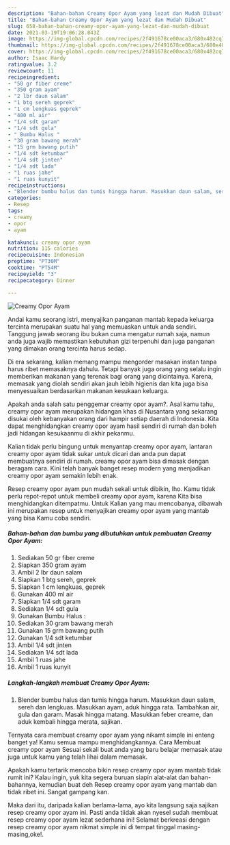 ```yaml
---
description: "Bahan-bahan Creamy Opor Ayam yang lezat dan Mudah Dibuat"
title: "Bahan-bahan Creamy Opor Ayam yang lezat dan Mudah Dibuat"
slug: 658-bahan-bahan-creamy-opor-ayam-yang-lezat-dan-mudah-dibuat
date: 2021-03-19T19:06:28.043Z
image: https://img-global.cpcdn.com/recipes/2f491678ce00aca3/680x482cq70/creamy-opor-ayam-foto-resep-utama.jpg
thumbnail: https://img-global.cpcdn.com/recipes/2f491678ce00aca3/680x482cq70/creamy-opor-ayam-foto-resep-utama.jpg
cover: https://img-global.cpcdn.com/recipes/2f491678ce00aca3/680x482cq70/creamy-opor-ayam-foto-resep-utama.jpg
author: Isaac Hardy
ratingvalue: 3.2
reviewcount: 11
recipeingredient:
- "50 gr fiber creme"
- "350 gram ayam"
- "2 lbr daun salam"
- "1 btg sereh geprek"
- "1 cm lengkuas geprek"
- "400 ml air"
- "1/4 sdt garam"
- "1/4 sdt gula"
- " Bumbu Halus "
- "30 gram bawang merah"
- "15 grm bawang putih"
- "1/4 sdt ketumbar"
- "1/4 sdt jinten"
- "1/4 sdt lada"
- "1 ruas jahe"
- "1 ruas kunyit"
recipeinstructions:
- "Blender bumbu halus dan tumis hingga harum. Masukkan daun salam, sereh dan lengkuas. Masukkan ayam, aduk hingga rata. Tambahkan air, gula dan garam. Masak hingga matang. Masukkan feber creame, dan aduk kembali hingga merata, sajikan."
categories:
- Resep
tags:
- creamy
- opor
- ayam

katakunci: creamy opor ayam 
nutrition: 115 calories
recipecuisine: Indonesian
preptime: "PT30M"
cooktime: "PT54M"
recipeyield: "3"
recipecategory: Dinner

---
```



![Creamy Opor Ayam](https://img-global.cpcdn.com/recipes/2f491678ce00aca3/680x482cq70/creamy-opor-ayam-foto-resep-utama.jpg)

Andai kamu seorang istri, menyajikan panganan mantab kepada keluarga tercinta merupakan suatu hal yang memuaskan untuk anda sendiri. Tanggung jawab seorang ibu bukan cuma mengatur rumah saja, namun anda juga wajib memastikan kebutuhan gizi terpenuhi dan juga panganan yang dimakan orang tercinta harus sedap.

Di era  sekarang, kalian memang mampu mengorder masakan instan tanpa harus ribet memasaknya dahulu. Tetapi banyak juga orang yang selalu ingin memberikan makanan yang terenak bagi orang yang dicintainya. Karena, memasak yang diolah sendiri akan jauh lebih higienis dan kita juga bisa menyesuaikan berdasarkan makanan kesukaan keluarga. 



Apakah anda salah satu penggemar creamy opor ayam?. Asal kamu tahu, creamy opor ayam merupakan hidangan khas di Nusantara yang sekarang disukai oleh kebanyakan orang dari hampir setiap daerah di Indonesia. Kita dapat menghidangkan creamy opor ayam hasil sendiri di rumah dan boleh jadi hidangan kesukaanmu di akhir pekanmu.

Kalian tidak perlu bingung untuk menyantap creamy opor ayam, lantaran creamy opor ayam tidak sukar untuk dicari dan anda pun dapat membuatnya sendiri di rumah. creamy opor ayam bisa dimasak dengan beragam cara. Kini telah banyak banget resep modern yang menjadikan creamy opor ayam semakin lebih enak.

Resep creamy opor ayam pun mudah sekali untuk dibikin, lho. Kamu tidak perlu repot-repot untuk membeli creamy opor ayam, karena Kita bisa menghidangkan ditempatmu. Untuk Kalian yang mau mencobanya, dibawah ini merupakan resep untuk menyajikan creamy opor ayam yang mantab yang bisa Kamu coba sendiri.

<!--inarticleads1-->

##### Bahan-bahan dan bumbu yang dibutuhkan untuk pembuatan Creamy Opor Ayam:

1. Sediakan 50 gr fiber creme
1. Siapkan 350 gram ayam
1. Ambil 2 lbr daun salam
1. Siapkan 1 btg sereh, geprek
1. Siapkan 1 cm lengkuas, geprek
1. Gunakan 400 ml air
1. Siapkan 1/4 sdt garam
1. Sediakan 1/4 sdt gula
1. Gunakan  Bumbu Halus :
1. Sediakan 30 gram bawang merah
1. Gunakan 15 grm bawang putih
1. Gunakan 1/4 sdt ketumbar
1. Ambil 1/4 sdt jinten
1. Sediakan 1/4 sdt lada
1. Ambil 1 ruas jahe
1. Ambil 1 ruas kunyit




<!--inarticleads2-->

##### Langkah-langkah membuat Creamy Opor Ayam:

1. Blender bumbu halus dan tumis hingga harum. Masukkan daun salam, sereh dan lengkuas. Masukkan ayam, aduk hingga rata. Tambahkan air, gula dan garam. Masak hingga matang. Masukkan feber creame, dan aduk kembali hingga merata, sajikan.




Ternyata cara membuat creamy opor ayam yang nikamt simple ini enteng banget ya! Kamu semua mampu menghidangkannya. Cara Membuat creamy opor ayam Sesuai sekali buat anda yang baru belajar memasak atau juga untuk kamu yang telah lihai dalam memasak.

Apakah kamu tertarik mencoba bikin resep creamy opor ayam mantab tidak rumit ini? Kalau ingin, yuk kita segera buruan siapin alat-alat dan bahan-bahannya, kemudian buat deh Resep creamy opor ayam yang mantab dan tidak ribet ini. Sangat gampang kan. 

Maka dari itu, daripada kalian berlama-lama, ayo kita langsung saja sajikan resep creamy opor ayam ini. Pasti anda tiidak akan nyesel sudah membuat resep creamy opor ayam lezat sederhana ini! Selamat berkreasi dengan resep creamy opor ayam nikmat simple ini di tempat tinggal masing-masing,oke!.

